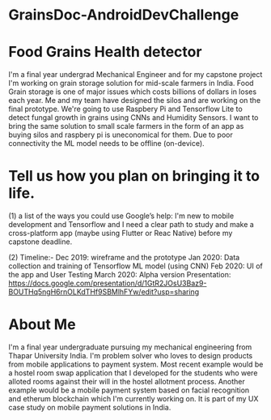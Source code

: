 # GrainsDoc-AndroidDevChallenge

# Food Grains Health detector 
I'm a final year undergrad Mechanical Engineer and for my capstone project I'm working on grain storage solution for mid-scale farmers in India. Food Grain storage is one of major issues which costs billions of dollars in loses each year. Me and my team have designed the silos and are working on the final prototype. We're going to use Raspbery Pi and Tensorflow Lite to detect fungal growth in grains using CNNs and Humidity Sensors. I want to bring the same solution to small scale farmers in the form of an app as buying silos and raspbery pi is uneconomical for them. Due to poor connectivity the ML model needs to be offline (on-device).


# Tell us how you plan on bringing it to life. 
(1) a list of the ways you could use Google’s help:
I'm new to mobile development and Tensorflow and I need a clear path to study and make a cross-platform app (maybe using Flutter or Reac Native) before my capstone deadline.

(2) Timeline:- 
Dec 2019: wireframe and the prototype
Jan 2020: Data collection and training of Tensorflow ML model (using CNN) 
Feb 2020: UI of the app and User Testing
March 2020: Alpha version 
Presentation: https://docs.google.com/presentation/d/1GtR2JOsU3Baz9-BOUTHq5ngH6rnOLKdTHf9SBMlhFYw/edit?usp=sharing


# About Me 
I'm a final year undergraduate pursuing my mechanical engineering from Thapar University India. I'm problem solver who loves to design products from mobile applications to payment system. Most recent example would be a hostel room swap application that I developed for the students who were alloted rooms against their will in the hostel allotment process. Another example would be a mobile payment system based on facial recognition and etherum blockchain which I'm currently working on. It is part of my UX case study on mobile payment solutions in India.  
